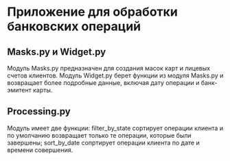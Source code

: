 # Приложение для обработки банковских операций
## Masks.py и Widget.py
Модуль Masks.py предназначен для создания масок карт и лицевых счетов клиентов. Модуль Widget.py берет функции из модуля Masks.py и возвращает более подробные данные, включая дату операции и банк-эмитент карты.
## Processing.py
Модуль имеет две функции: filter_by_state сортирует операции клиента и по умолчанию возвращает только те операции, которые были завершены; sort_by_date сопртирует операции клиента по дате и времени совершения.

